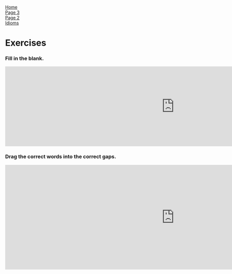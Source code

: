 <p> 
  <a href="index.html">Home</a> <br> 
  <a href="page3.html">Page 3</a> <br>
  <a href="page2.html">Page 2</a> <br>
  <a href="Idioms.html">Idioms</a>
</p>

<h1> Exercises </h1>

<h3> Fill in the blank. </h3>

<iframe src="https://h5p.org/h5p/embed/648007" width="1090" height="258" frameborder="0" allowfullscreen="allowfullscreen"></iframe><script src="https://h5p.org/sites/all/modules/h5p/library/js/h5p-resizer.js" charset="UTF-8"></script>


<h3> Drag the correct words into the correct gaps. </h3>

<iframe src="https://h5p.org/h5p/embed/648022" width="1090" height="338" frameborder="0" allowfullscreen="allowfullscreen"></iframe><script src="https://h5p.org/sites/all/modules/h5p/library/js/h5p-resizer.js" charset="UTF-8"></script>
